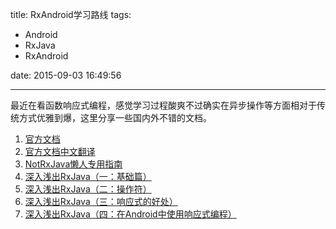 title: RxAndroid学习路线
tags:
  - Android
  - RxJava
  - RxAndroid

date: 2015-09-03 16:49:56

---

最近在看函数响应式编程，感觉学习过程酸爽不过确实在异步操作等方面相对于传统方式优雅到爆，这里分享一些国内外不错的文档。

1.  [官方文档](http://reactivex.io/intro.html)
2.  [官方文档中文翻译](https://www.gitbook.com/book/mcxiaoke/rxdocs/details)
3.  [NotRxJava懒人专用指南](http://www.devtf.cn/?p=323)
4.  [深入浅出RxJava（一：基础篇）](http://blog.csdn.net/lzyzsd/article/details/41833541)
5.  [深入浅出RxJava（二：操作符）](http://blog.csdn.net/lzyzsd/article/details/44094895)
6.  [深入浅出RxJava（三：响应式的好处）](http://blog.csdn.net/lzyzsd/article/details/44891933)
7.  [深入浅出RxJava（四：在Android中使用响应式编程）](http://blog.csdn.net/lzyzsd/article/details/45033611)
